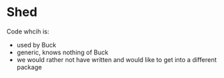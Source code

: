 # Shed

Code whcih is:
* used by Buck
* generic, knows nothing of Buck
* we would rather not have written and would like to get into a different package
